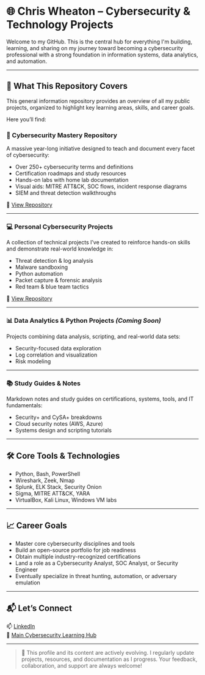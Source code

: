 # 🌐 Chris Wheaton – Cybersecurity & Technology Projects

Welcome to my GitHub. This is the central hub for everything I'm building, learning, and sharing on my journey toward becoming a cybersecurity professional with a strong foundation in information systems, data analytics, and automation.

---

## 🧭 What This Repository Covers

This general information repository provides an overview of all my public projects, organized to highlight key learning areas, skills, and career goals.

Here you’ll find:

### 🔐 Cybersecurity Mastery Repository
A massive year-long initiative designed to teach and document every facet of cybersecurity:
- Over 250+ cybersecurity terms and definitions
- Certification roadmaps and study resources 
- Hands-on labs with home lab documentation
- Visual aids: MITRE ATT&CK, SOC flows, incident response diagrams
- SIEM and threat detection walkthroughs

🔗 [View Repository](https://github.com/yourusername/Cybersecurity-Mastery)

---

### 💻 Personal Cybersecurity Projects
A collection of technical projects I’ve created to reinforce hands-on skills and demonstrate real-world knowledge in:
- Threat detection & log analysis
- Malware sandboxing
- Python automation
- Packet capture & forensic analysis
- Red team & blue team tactics

🔗 [View Repository](https://github.com/yourusername/personal-cyber-projects)

---

### 📊 Data Analytics & Python Projects *(Coming Soon)*
Projects combining data analysis, scripting, and real-world data sets:
- Security-focused data exploration
- Log correlation and visualization
- Risk modeling

---

### 📚 Study Guides & Notes
Markdown notes and study guides on certifications, systems, tools, and IT fundamentals:
- Security+ and CySA+ breakdowns
- Cloud security notes (AWS, Azure)
- Systems design and scripting tutorials

---

## 🛠️ Core Tools & Technologies
- Python, Bash, PowerShell
- Wireshark, Zeek, Nmap
- Splunk, ELK Stack, Security Onion
- Sigma, MITRE ATT&CK, YARA
- VirtualBox, Kali Linux, Windows VM labs

---

## 📈 Career Goals

- Master core cybersecurity disciplines and tools
- Build an open-source portfolio for job readiness
- Obtain multiple industry-recognized certifications
- Land a role as a Cybersecurity Analyst, SOC Analyst, or Security Engineer
- Eventually specialize in threat hunting, automation, or adversary emulation

---

## 📬 Let’s Connect

📫 [LinkedIn](https://www.linkedin.com/in/yourprofile)  
🧠 [Main Cybersecurity Learning Hub](https://github.com/yourusername/Cybersecurity-Mastery)

---

> 🚀 This profile and its content are actively evolving. I regularly update projects, resources, and documentation as I progress. Your feedback, collaboration, and support are always welcome!

